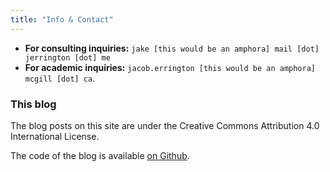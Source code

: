 ```yaml
---
title: "Info & Contact"
---
```


* **For consulting inquiries:** `jake [this would be an amphora] mail [dot] jerrington [dot] me`
* **For academic inquiries:** `jacob.errington [this would be an amphora] mcgill [dot] ca`.

### This blog

The blog posts on this site are under the Creative Commons Attribution 4.0
International License.

The code of the blog is available
[on Github](http://github.com/tsani/jerrington.me).
